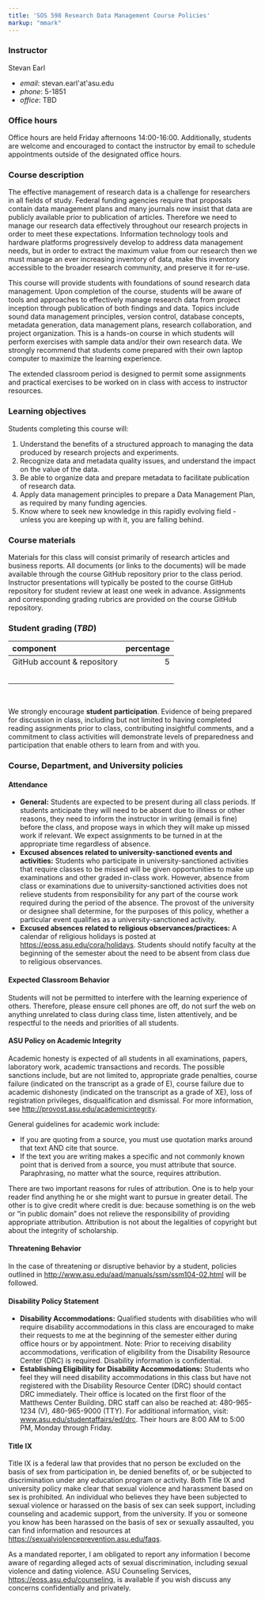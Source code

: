 ```yaml
---
title: 'SOS 598 Research Data Management Course Policies'
markup: "mmark"
---
```


### Instructor

Stevan Earl

  - *email*: stevan.earl'at'asu.edu
  - *phone*: 5-1851
  - *office*: TBD

### Office hours

Office hours are held Friday afternoons 14:00-16:00. Additionally, students are
welcome and encouraged to contact the instructor by email to schedule
appointments outside of the designated office hours.

### Course description

The effective management of research data is a challenge for researchers in all
fields of study. Federal funding agencies require that proposals contain data
management plans and many journals now insist that data are publicly available
prior to publication of articles. Therefore we need to manage our research data
effectively throughout our research projects in order to meet these
expectations. Information technology tools and hardware platforms progressively
develop to address data management needs, but in order to extract the maximum
value from our research then we must manage an ever increasing inventory of
data, make this inventory accessible to the broader research community, and
preserve it for re-use.

This course will provide students with foundations of sound research data
management. Upon completion of the course, students will be aware of tools and
approaches to effectively manage research data from project inception through
publication of both findings and data. Topics include sound data management
principles, version control, database concepts, metadata generation, data
management plans, research collaboration, and project organization. This is a
hands-on course in which students will perform exercises with sample data
and/or their own research data. We strongly recommend that students come
prepared with their own laptop computer to maximize the learning experience.

The extended classroom period is designed to permit some assignments and
practical exercises to be worked on in class with access to instructor
resources.

### Learning objectives

Students completing this course will:

1.  Understand the benefits of a structured approach to managing the
    data produced by research projects and experiments.
2.  Recognize data and metadata quality issues, and understand the impact on
    the value of the data.
3.  Be able to organize data and prepare metadata to facilitate
    publication of research data.
4.  Apply data management principles to prepare a Data Management Plan,
    as required by many funding agencies.
5.  Know where to seek new knowledge in this rapidly evolving field -
    unless you are keeping up with it, you are falling behind.

### Course materials

Materials for this class will consist primarily of research articles and
business reports. All documents (or links to the documents) will be made
available through the course GitHub repository prior to the class period.
Instructor presentations will typically be posted to the course GitHub
repository for student review at least one week in advance. Assignments and
corresponding grading rubrics are provided on the course GitHub repository.

### Student grading (*TBD*)

| component                                | percentage |
| :--------------------------------------- | ---------: |
| GitHub account & repository              |          5 |
|                                          |            |
|                                          |            |
|                                          |            |
|                                          |            |
|                                          |            |

<br>

We strongly encourage **student participation**. Evidence of being prepared for
discussion in class, including but not limited to having completed reading
assignments prior to class, contributing insightful comments, and a commitment
to class activities will demonstrate levels of preparedness and participation
that enable others to learn from and with you.

### Course, Department, and University policies

#### Attendance

  - **General:** Students are expected to be present during all class
    periods. If students anticipate they will need to be absent due to
    illness or other reasons, they need to inform the instructor in
    writing (email is fine) before the class, and propose ways in which
    they will make up missed work if relevant. We expect assignments to
    be turned in at the appropriate time regardless of absence.
  - **Excused absences related to university-sanctioned events and
    activities:** Students who participate in university-sanctioned
    activities that require classes to be missed will be given
    opportunities to make up examinations and other graded in-class
    work. However, absence from class or examinations due to
    university-sanctioned activities does not relieve students from
    responsibility for any part of the course work required during the
    period of the absence. The provost of the university or designee
    shall determine, for the purposes of this policy, whether a
    particular event qualifies as a university-sanctioned activity.
  - **Excused absences related to religious observances/practices:** A
    calendar of religious holidays is posted at
    <https://eoss.asu.edu/cora/holidays>. Students should notify faculty
    at the beginning of the semester about the need to be absent from
    class due to religious observances.

#### Expected Classroom Behavior

Students will not be permitted to interfere with the learning experience
of others. Therefore, please ensure cell phones are off, do not surf the
web on anything unrelated to class during class time, listen
attentively, and be respectful to the needs and priorities of all
students.

#### ASU Policy on Academic Integrity

Academic honesty is expected of all students in all examinations,
papers, laboratory work, academic transactions and records. The possible
sanctions include, but are not limited to, appropriate grade penalties,
course failure (indicated on the transcript as a grade of E), course
failure due to academic dishonesty (indicated on the transcript as a
grade of XE), loss of registration privileges, disqualification and
dismissal. For more information, see
<http://provost.asu.edu/academicintegrity>.

General guidelines for academic work include:

  - If you are quoting from a source, you must use quotation marks
    around that text AND cite that source.
  - If the text you are writing makes a specific and not commonly known
    point that is derived from a source, you must attribute that source.
    Paraphrasing, no matter what the source, requires attribution.

There are two important reasons for rules of attribution. One is to help
your reader find anything he or she might want to pursue in greater
detail. The other is to give credit where credit is due: because
something is on the web or “in public domain” does not relieve the
responsibility of providing appropriate attribution. Attribution is not
about the legalities of copyright but about the integrity of
scholarship.

#### Threatening Behavior

In the case of threatening or disruptive behavior by a student, policies
outlined in <http://www.asu.edu/aad/manuals/ssm/ssm104-02.html> will be
followed.

#### Disability Policy Statement

  - **Disability Accommodations:** Qualified students with disabilities
    who will require disability accommodations in this class are
    encouraged to make their requests to me at the beginning of the
    semester either during office hours or by appointment. Note: Prior
    to receiving disability accommodations, verification of eligibility
    from the Disability Resource Center (DRC) is required. Disability
    information is confidential.
  - **Establishing Eligibility for Disability Accommodations:** Students
    who feel they will need disability accommodations in this class but
    have not registered with the Disability Resource Center (DRC) should
    contact DRC immediately. Their office is located on the first floor
    of the Matthews Center Building. DRC staff can also be reached at:
    480-965-1234 (V), 480-965-9000 (TTY). For additional information,
    visit: www.asu.edu/studentaffairs/ed/drc. Their hours are 8:00 AM to
    5:00 PM, Monday through Friday.

#### Title IX

Title IX is a federal law that provides that no person be excluded on the basis
of sex from participation in, be denied benefits of, or be subjected to
discrimination under any education program or activity. Both Title IX and
university policy make clear that sexual violence and harassment based on sex
is prohibited. An individual who believes they have been subjected to sexual
violence or harassed on the basis of sex can seek support, including counseling
and academic support, from the university. If you or someone you know has been
harassed on the basis of sex or sexually assaulted, you can find information
and resources at <https://sexualviolenceprevention.asu.edu/faqs>. 

As a mandated reporter, I am obligated to report any information I become aware
of regarding alleged acts of sexual discrimination, including sexual violence
and dating violence. ASU Counseling Services,
<https://eoss.asu.edu/counseling>, is available if you wish discuss any
concerns confidentially and privately.

